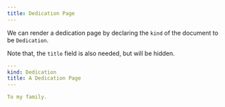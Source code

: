 ```yaml
---
title: Dedication Page
---
```


We can render a dedication page
by declaring the `kind` of the document to be `Dedication`.

Note that, the `title` field is also needed, but will be hidden.

``` yaml
---
kind: Dedication
title: A Dedication Page
---

To my family.
```
